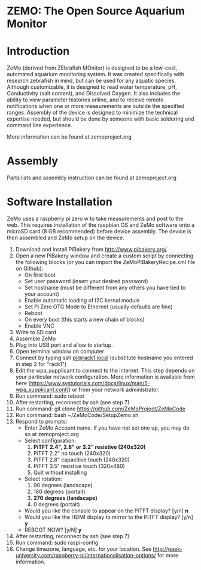 ZEMO: The Open Source Aquarium Monitor
======================================

# Introduction

ZeMo (derived from ZEbrafish MOnitor) is designed to be a low-cost, automated aquarium
monitoring system. It was created specifically with research zebrafish in mind, but can be
used for any aquatic species. Although customizable, it is designed to read water
temperature, pH, Conductivity (salt content), and Dissolved Oxygen. It also includes the
ability to view parameter histories online, and to receive remote notifications when
one or more measurements are outside the specified ranges. Assembly of the device is
designed to minimize the technical expertise needed, but should be done by someone with
basic soldering and command line experience.

More information can be found at zemoproject.org

# Assembly

Parts lists and assembly instruction can be found at zemoproject.org

# Software Installation

ZeMo uses a raspberry pi zero w to take measurements and post to the web. This requires
installation of the raspbian OS and ZeMo software onto a microSD card (8 GB recommended)
before device assembly. The device is then assembled and ZeMo setup on the device.

1. Download and install PiBakery from http://www.pibakery.org/
2. Open a new PiBakery window and create a custom script by connecting the following
blocks (or you can import the ZeMoPiBakeryRecipe.xml file on Github):
	- On first boot
	- Set user password (insert your desired password)
	- Set hostname (must be different from any others you have tied to your account)
	- Enable automatic loading of I2C kernal module
	- Set Pi Zero OTG Mode to Ethernet (usually defaults are fine)
	- Reboot
	- On every boot (this starts a new chain of blocks)
	- Enable VNC
3. Write to SD card
4. Assemble ZeMo
5. Plug into USB port and allow to startup.
6. Open terminal window on computer
7. Connect by typing ssh pi@rack1.local (substitute hostname you entered in step 2 for
"rack1")
8. Edit the wpa_supplicant to connect to the internet. This step depends on your
particular network configuration. More information is available from here (https://www.systutorials.com/docs/linux/man/5-wpa_supplicant.conf/) or from your
network administrator.
9. Run command: sudo reboot
10. After restarting, reconnect by ssh (see step 7)
11. Run command: git clone https://github.com/ZeMoProject/ZeMoCode
12. Run command: bash ~/ZeMoCode/SetupZemo.sh
13. Respond to prompts:
	- Enter ZeMo Account name. If you have not set one up, you may do so at zemoproject.org
	- Select configuration:
		1. **PiTFT 2.4", 2.8" or 3.2" resistive (240x320)**
		2. PiTFT 2.2" no touch (240x320)
		3. PiTFT 2.8" capacitive touch (240x320)
		4. PiTFT 3.5" resistive touch (320x480)
		5. Quit without installing
	- Select rotation:
		1. 90 degrees (landscape)
		2. 180 degrees (portait)
		3. **270 degrees (landscape)**
		4. 0 degrees (portait)
	- Would you like the console to appear on the PiTFT display? [y/n] **n**
	- Would you like the HDMI display to mirror to the PiTFT display? [y/n] **y**
	- REBOOT NOW? [y/N] **y**
14. After restarting, reconnect by ssh (see step 7)
15. Run command: sudo raspi-config
16. Change timezone, language, etc. for your location. See http://geek-university.com/raspberry-pi/internationalisation-options/ for more information.
